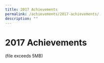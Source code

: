 ```yaml
---
title: 2017 Achievements
permalink: /achievements/2017-achievements/
description: ""
---
```


# **2017 Achievements**

(file exceeds 5MB)